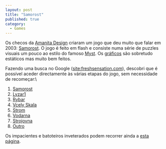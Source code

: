 ```yaml
---
layout: post
title: "Samorost"
published: true
category:
  - Games
---
```


Os checos da [Amanita Design] criaram um jogo que deu muito que falar em
2003: [Samorost]. O jogo é feito em flash e consiste numa série de
puzzles visuais um pouco ao estilo do famoso [Myst]. Os [gráficos] são
sobretudo estáticos mas muito bem feitos.

Fazendo uma busca no Google ([site:freshsensation.com]), descobri que é
possível aceder directamente às várias etapas do jogo, sem necessidade
de recomeçar:\

1.  [Samorost][1]
2.  [Lyzar1]
3.  [Rybar]
4.  [Vcely Skala]
5.  [Strom]
6.  [Vodarna]
7.  [Strojovna]
8.  [Outro]

Os impacientes e batoteiros inveterados podem recorrer ainda a [esta
página].

  [Amanita Design]: http://nlp.fi.muni.cz/~xsvobod4/amanita/
  [Samorost]: http://www.freshsensation.com/samorost.swf
  [Myst]: http://sirrus.cyan.com/Online/Myst/MystHome
  [gráficos]: http://analogik.com/mm_rev_samorost.asp
  [site:freshsensation.com]: http://www.google.com/search?num=100&hl=en&lr=lang_en&ie=UTF-8&oe=UTF-8&safe=off&q=site%3Afreshsensation.com&btnG=Google+Search&lr=lang_da%7Clang_en%7Clang_fr%7Clang_pt
  [1]: http://www.freshsensation.com/samorost.swf/
  [Lyzar1]: http://www.freshsensation.com/lyzar1.swf
  [Rybar]: http://www.freshsensation.com/rybar.swf
  [Vcely Skala]: http://www.freshsensation.com/vcely_skala.swf
  [Strom]: http://www.freshsensation.com/strom.swf
  [Vodarna]: http://www.freshsensation.com/vodarna.swf
  [Strojovna]: http://www.freshsensation.com/strojovna.swf
  [Outro]: http://www.freshsensation.com/outro.swf
  [esta página]: http://www.comsimplicity.com/samorost.htm

